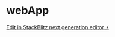 # webApp

[Edit in StackBlitz next generation editor ⚡️](https://stackblitz.com/~/github.com/interfluve-wav/webApp)